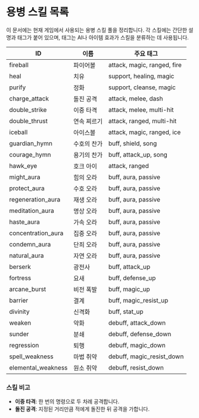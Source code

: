 # 용병 스킬 목록

이 문서에는 현재 게임에서 사용되는 용병 스킬 풀을 정리합니다. 각 스킬에는 간단한 설명과 태그가 붙어 있으며, 태그는 AI나 아이템 효과가 스킬을 분류하는 데 사용됩니다.

| ID | 이름 | 주요 태그 |
| --- | --- | --- |
| fireball | 파이어볼 | attack, magic, ranged, fire |
| heal | 치유 | support, healing, magic |
| purify | 정화 | support, cleanse, magic |
| charge_attack | 돌진 공격 | attack, melee, dash |
| double_strike | 이중 타격 | attack, melee, multi-hit |
| double_thrust | 연속 찌르기 | attack, ranged, multi-hit |
| iceball | 아이스볼 | attack, magic, ranged, ice |
| guardian_hymn | 수호의 찬가 | buff, shield, song |
| courage_hymn | 용기의 찬가 | buff, attack_up, song |
| hawk_eye | 호크 아이 | attack, ranged |
| might_aura | 힘의 오라 | buff, aura, passive |
| protect_aura | 수호 오라 | buff, aura, passive |
| regeneration_aura | 재생 오라 | buff, aura, passive |
| meditation_aura | 명상 오라 | buff, aura, passive |
| haste_aura | 가속 오라 | buff, aura, passive |
| concentration_aura | 집중 오라 | buff, aura, passive |
| condemn_aura | 단죄 오라 | buff, aura, passive |
| natural_aura | 자연 오라 | buff, aura, passive |
| berserk | 광전사 | buff, attack_up |
| fortress | 요새 | buff, defense_up |
| arcane_burst | 비전 폭발 | buff, magic_up |
| barrier | 결계 | buff, magic_resist_up |
| divinity | 신격화 | buff, stat_up |
| weaken | 약화 | debuff, attack_down |
| sunder | 분쇄 | debuff, defense_down |
| regression | 퇴행 | debuff, magic_down |
| spell_weakness | 마법 취약 | debuff, magic_resist_down |
| elemental_weakness | 원소 취약 | debuff, resist_down |

### 스킬 비고

- **이중 타격**: 한 번의 명령으로 두 차례 공격합니다.
- **돌진 공격**: 지정된 거리만큼 적에게 돌진한 뒤 공격을 가합니다.


